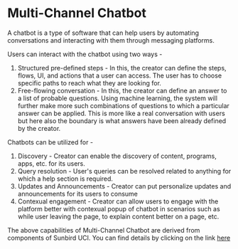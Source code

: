 # Multi-Channel Chatbot

A chatbot is a type of software that can help users by automating conversations and interacting with them through messaging platforms.

Users can interact with the chatbot using two ways -

1. Structured pre-defined steps - In this, the creator can define the steps, flows, UI, and actions that a user can access. The user has to choose specific paths to reach what they are looking for.
2. Free-flowing conversation - In this, the creator can define an answer to a list of probable questions. Using machine learning, the system will further make more such combinations of questions to which a particular answer can be applied. This is more like a real conversation with users but here also the boundary is what answers have been already defined by the creator.

Chatbots can be utilized for -

1. Discovery - Creator can enable the discovery of content, programs, apps, etc. for its users.
2. Query resolution - User's queries can be resolved related to anything for which a help section is required.
3. Updates and Announcements - Creator can put personalize updates and announcements for its users to consume
4. Contexual engagement - Creator can allow users to engage with the platform better with contexual popup of chatbot in scenarios such as while user leaving the page, to explain content better on a page, etc.

The above capabilities of Multi-Channel Chatbot are derived from components of Sunbird UCI. You can find details by clicking on the link [here](product-and-developers-guide/multi-channel-chatbot.md)
